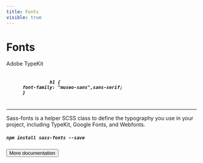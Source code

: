 ```yaml
---
title: Fonts
visible: true
---
```


<h1>Fonts</h1>

<p>Adobe TypeKit</p>


<div class="highlight mt-4 p-3">
  <h5><code>
                h1 {
      font-family: "museo-sans",sans-serif;
      }
  </code></h5> 
</div>




<hr />

<p>Sass-fonts is a helper SCSS class to define the typography you use in your project, including TypeKit, Google Fonts, and Webfonts.</p>


<div class="highlight mt-4 p-3">
  <h5><code>npm install sass-fonts --save</code></h5> 
</div>

<button class="btn btn-primary mt-4" href="https://github.com/xavianaxw/sass-fonts">More documentation</button>